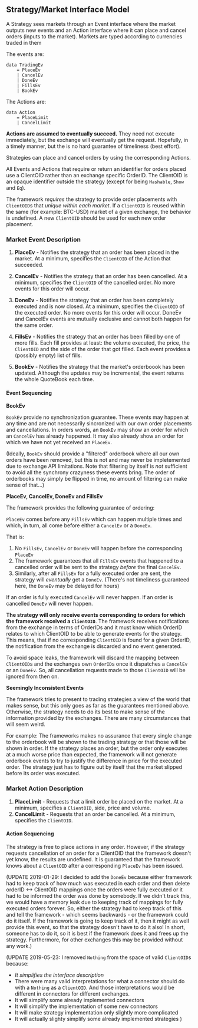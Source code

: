 ## Strategy/Market Interface Model

A Strategy sees markets through an Event interface where the market outputs new events and an Action interface where it can place and cancel orders (inputs to the market). Markets are typed according to currencies traded in them

The events are:

```
data TradingEv
    = PlaceEv
    | CancelEv
    | DoneEv
    | FillsEv
    | BookEv
```

The Actions are:

```
data Action
    = PlaceLimit
    | CancelLimit
```

**Actions are assumed to eventually succeed.** They need not execute immediately, but the exchange will eventually get the request. Hopefully, in a timely manner, but the is no hard guarantee of timeliness (best effort).

Strategies can place and cancel orders by using the corresponding Actions.

All Events and Actions that require or return an identifier for orders placed use a ClientOID rather than an exchange specific OrderID. The ClientOID is an opaque identifier outside the strategy (except for being `Hashable`, `Show` and `Eq`).

The framework *requires* the strategy to provide order placements with `ClientOID`s that *unique within each market*. If a `ClientOID` is reused within the same (for example: BTC-USD) market of a given exchange, the behavior is undefined. A new `ClientOID` should be used for each new order placement.


### Market Event Description

1. **PlaceEv** - Notifies the strategy that an order has been placed in the market. At a minimum, specifies the `ClientOID` of the Action that succeeded.

2. **CancelEv** - Notifies the strategy that an order has been cancelled. At a minimum, specifies the `ClientOID` of the cancelled order. No more events for this order will occur.

3. **DoneEv** - Notifies the strategy that an order has been completely executed and is now closed. At a minimum, specifies the `ClientOID` of the executed order. No more events for this order will occur. DoneEv and CancelEv events are mutually exclusive and cannot both happen for the same order.

4. **FillsEv** - Notifies the strategy that an order has been filled by one of more fills. Each fill provides at least: the volume executed, the price, the `ClientOID` and the side of the order that got filled. Each event provides a (possibly empty) list of fills.

5. **BookEv** - Notifies the strategy that the market's orderboook has been updated. Although the updates may be incremental, the event returns the whole QuoteBook each time.

#### Event Sequencing

**BookEv**

`BookEv` provide no synchronization guarantee. These events may happen at any time and are not necessarily sincronized with our own order placements and cancellations. In orders words, an `BookEv` may show an order for which an `CancelEv` has already happened. It may also already show an order for which we have not yet received an `PlaceEv`.

(Ideally, `BookEv` should provide a "filtered" orderbook where all our own orders have been removed, but this is not and may never be impletemented due to exchange API limitations. Note that filtering by itself is *not* sufficient to avoid all the synchrony crazyness these events bring. The order of orderbooks may simply be flipped in time, no amount of filtering can make sense of that...)

**PlaceEv, CancelEv, DoneEv and FillsEv**

The framework provides the following guarantee of ordering:

`PlaceEv` comes before any `FillsEv` which can happen multiple times and which, in turn, all come before either a `CancelEv` or a `DoneEv`.

That is:

1. No `FillsEv`, `CancelEv` or `DoneEv` will happen before the corresponding `PlaceEv`
2. The framework guarantees that all `FillsEv` events that happened to a cancelled order will be sent to the strategy *before* the final `CancelEv`.
3. Similarly, after all `FillsEv` for a fully executed order are sent, the strategy will *eventually* get a `DoneEv`. (There's not timeliness guaranteed here, the `DoneEv` may be delayed for hours)

If an order is fully executed `CancelEv` will never happen.
If an order is    cancelled    `DoneEv`  will never happen.

**The strategy will only receive events corresponding to orders for which the framework received a `ClientOID`**. The framework receives notifications from the exchange in terms of OrderIDs and it must know which OrderID relates to which ClientOID to be able to generate events for the strategy. This means, that if no corresponding `ClientOID` is found for a given OrderID, the notification from the exchange is discarded and no event generated.

To avoid space leaks, the framework will discard the mapping between `ClientOID`s and the exchanges own `OrderID`s once it dispatches a `CancelEv` or an `DoneEv`. So, all cancellation requests made to those `ClientOID` will be ignored from then on.


**Seemingly Inconsistent Events**

The framework tries to present to trading strategies a view of the world that makes sense, but this only goes as far as the guarantees mentioned above. Otherwise, the strategy needs to do its best to make sense of the information provided by the exchanges. There are many circumstances that will seem weird.

For example: The frameworks makes no assurance that every single change to the orderbook will be shown to the trading strategy or that those will be shown in order. If the strategy places an order, but the order only executes at a much worse price than expected, the framework will not generate orderbook events to try to justify the difference in price for the executed order. The strategy just has to figure out by itself that the market slipped before its order was executed.


### Market Action Description

1. **PlaceLimit** - Requests that a limit order be placed on the market. At a minimum, specifies a `ClientOID`, side, price and volume.
2. **CancelLimit** - Requests that an order be cancelled. At a minimum, specifies the `ClientOID`.

#### Action Sequencing

The strategy is free to place actions in any order. However, if the strategy requests cancellation of an order for a ClientOID that the framework doesn't yet know, the results are undefined. It is guaranteed that the framework knows about a `ClientOID` after a corresponding `PlaceEv` has been issued.


(UPDATE 2019-01-29: I decided to add the `DoneEv` because either framework had to keep track of how much was executed in each order and then delete
orderID <-> ClientOID mappings once the orders were fully executed or it had to be informed the order was done by somebody. If we didn't track this, we would have a memory leak due to keeping track of mappings for fully executed orders forever. So, either the strategy had to keep track of this and tell the framework - which seems backwards - or the framework could do it itself. If the framework is going to keep track of it, then it might as well provide this event, so that the strategy doesn't have to do it also! In short, someone has to do it, so it is best if the framework does it and frees up the strategy. Furthermore, for other exchanges this may be provided without any work.)

(UPDATE 2019-05-23: I removed `Nothing` from the space of valid `ClientOID`s because:
- *It simplifies the interface description*
- There were many valid interpretations for what a connector should do with a `Nothing` as a `ClientOID`. And those interpretations would be different in connectors for different exchanges.
- It will simplify some already implemented connectors
- It will simplify the implementation of some new connectors
- It will make strategy implementation only slightly more complicated
- It will actually slighty simplify some already implemented strategies
)
